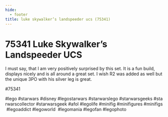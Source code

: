 ```yaml
---
hide:
  - footer
title: luke skywalker’s landspeeder ucs (75341)
---
```


# 75341 Luke Skywalker’s Landspeeder UCS

I must say, that I am very positively surprised by this set. It is a fun build, displays nicely and is all around a great set. 
I wish R2 was added as well but the unique 3PO with his silver leg is great. 

#75341 
 
 
 
#lego #starwars #disney #legostarwars #starwarslego #starwarsgeeks #starwarscollector #starwarsgeek #afol #legolife #minifig #minifigures #minifigs #legoaddict #legoworld  #legomania #legofan #legophoto 

